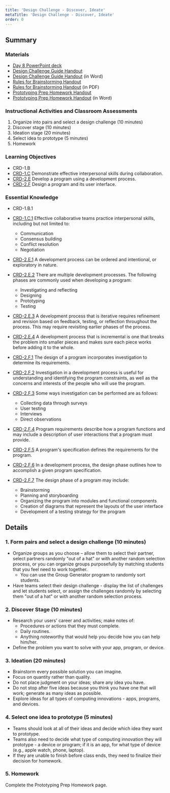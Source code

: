 ```yaml
---
title: 'Design Challenge - Discover, Ideate'
metaTitle: 'Design Challenge - Discover, Ideate'
order: 0
---
```


## Summary

### Materials

* [Day 8 PowerPoint deck](https://1drv.ms/p/s!AqsgsTyHBmRBkA2VcVjlPzaNH-K7?e=BXYWm5)
* <a href="/unit-1/day-8/design-challenge-guide">Design Challenge Guide Handout</a>
* [Design Challenge Guide Handout](https://1drv.ms/w/s!AqsgsTyHBmRBkAH7AzPkfnzAuQ9c?e=vzT5IB) (in Word)
* <a href="/unit-1/day-8/rules-for-brainstorming">Rules for Brainstorming Handout</a>
* [Rules for Brainstorming Handout](https://1drv.ms/w/s!AqsgsTyHBmRBj3_s1ybPvmJHZbCJ?e=19VP6u) (in PDF)
* <a href="/unit-1/day-8/prototyping-prep-homework">Prototyping Prep Homework Handout</a>
* [Prototyping Prep Homework Handout](https://1drv.ms/w/s!AqsgsTyHBmRBkAAoQ1MTEbWdNLgc?e=19VP6u) (in Word)

### Instructional Activities and Classroom Assessments

1. Organize into pairs and select a design challenge (10 minutes)
2. Discover stage (10 minutes)
3. Ideation stage (20 minutes)
4. Select idea to prototype (5 minutes)
5. Homework

### Learning Objectives

* CRD-1.B
* [CRD-1.C](https://apcentral.collegeboard.org/pdf/ap-computer-science-principles-course-and-exam-description.pdf?course=ap-computer-science-principles#page=40) Demonstrate effective interpersonal skills during collaboration.
* [CRD-2.E](https://apcentral.collegeboard.org/pdf/ap-computer-science-principles-course-and-exam-description.pdf?course=ap-computer-science-principles#page=43) Develop a program using a development process.
* [CRD-2.F](https://apcentral.collegeboard.org/pdf/ap-computer-science-principles-course-and-exam-description.pdf?course=ap-computer-science-principles#page=44) Design a program and its user interface.

### Essential Knowledge

* CRD-1.B.1
* [CRD-1.C.1](https://apcentral.collegeboard.org/pdf/ap-computer-science-principles-course-and-exam-description.pdf?course=ap-computer-science-principles#page=40) Effective collaborative teams practice interpersonal skills, including but not limited to:
    * Communication
    * Consensus building
    * Conflict resolution
    * Negotiation
* [CRD-2.E.1](https://apcentral.collegeboard.org/pdf/ap-computer-science-principles-course-and-exam-description.pdf?course=ap-computer-science-principles#page=43) A development process can be ordered and intentional, or exploratory in nature.

* [CRD-2.E.2](https://apcentral.collegeboard.org/pdf/ap-computer-science-principles-course-and-exam-description.pdf?course=ap-computer-science-principles#page=43) There are multiple development processes. The following phases are commonly used when developing a program: 
    * Investigating and reflecting
    * Designing
    * Prototyping
    * Testing
* [CRD-2.E.3](https://apcentral.collegeboard.org/pdf/ap-computer-science-principles-course-and-exam-description.pdf?course=ap-computer-science-principles#page=43) A development process that is iterative requires refinement and revision based on feedback, testing, or reflection throughout the process. This may require revisiting earlier phases of the process.
* [CRD-2.E.4](https://apcentral.collegeboard.org/pdf/ap-computer-science-principles-course-and-exam-description.pdf?course=ap-computer-science-principles#page=43) A development process that is incremental is one that breaks the problem into smaller pieces and makes sure each piece works before adding it to the whole.
* [CRD-2.F.1](https://apcentral.collegeboard.org/pdf/ap-computer-science-principles-course-and-exam-description.pdf?course=ap-computer-science-principles#page=44) The design of a program incorporates investigation to determine its requirements.
* [CRD-2.F.2](https://apcentral.collegeboard.org/pdf/ap-computer-science-principles-course-and-exam-description.pdf?course=ap-computer-science-principles#page=40) Investigation in a development process is useful for understanding and identifying the program constraints, as well as the concerns and interests of the people who will use the program.
* [CRD-2.F.3](https://apcentral.collegeboard.org/pdf/ap-computer-science-principles-course-and-exam-description.pdf?course=ap-computer-science-principles#page=44) Some ways investigation can be performed are as follows:
    * Collecting data through surveys
    * User testing
    * Interviews
    * Direct observations
* [CRD-2.F.4](https://apcentral.collegeboard.org/pdf/ap-computer-science-principles-course-and-exam-description.pdf?course=ap-computer-science-principles#page=44) Program requirements describe how a program functions and may include a description of user interactions that a program must provide. 
* [CRD-2.F.5](https://apcentral.collegeboard.org/pdf/ap-computer-science-principles-course-and-exam-description.pdf?course=ap-computer-science-principles#page=44) A program's specification defines the requirements for the program. 
* [CRD-2.F.6](https://apcentral.collegeboard.org/pdf/ap-computer-science-principles-course-and-exam-description.pdf?course=ap-computer-science-principles#page=44) In a development process, the design phase outlines how to accomplish a given program specification.
* [CRD-2.F.7](https://apcentral.collegeboard.org/pdf/ap-computer-science-principles-course-and-exam-description.pdf?course=ap-computer-science-principles#page=44) The design phase of a program may include: 
    * Brainstorming
    * Planning and storyboarding
    * Organizing the program into modules and functional components
    * Creation of diagrams that represent the layouts of the user interface
    * Development of a testing strategy for the program

## Details

### 1. Form pairs and select a design challenge (10 minutes)

* Organize groups as you choose – allow them to select their partner, select partners randomly "out of a hat" or with another random selection process, or you can organize groups purposefully by matching students that you feel need to work together.
    * You can use the Group Generator program to randomly sort students.
* Have teams select their design challenge - display the list of challenges and let students select, or assign the challenges randomly by selecting them "out of a hat" or with another random selection process.

### 2. Discover Stage (10 minutes)

* Research your users' career and activities; make notes of:
    * Procedures or actions that they must complete.
    * Daily routines.
    * Anything noteworthy that would help you decide how you can help him/her.
* Define the problem you want to solve with your app, program, or device.

### 3. Ideation (20 minutes)

* Brainstorm every possible solution you can imagine.
* Focus on quantity rather than quality.
* Do not place judgment on your ideas; share any idea you have.
* Do not stop after five ideas because you think you have one that will work; generate as many ideas as possible.
* Explore ideas for all types of computing innovations - apps, programs, and devices.

### 4. Select one idea to prototype (5 minutes)

* Teams should look at all of their ideas and decide which idea they want to prototype.
* Teams also need to decide what type of computing innovation they will prototype - a device or program; if it is an app, for what type of device (e.g., apple watch, phone, laptop).
* If they are unable to finish before class ends, they need to finalize their decision for homework.

### 5. Homework

Complete the Prototyping Prep Homework page.